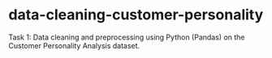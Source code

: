 # data-cleaning-customer-personality
Task 1: Data cleaning and preprocessing using Python (Pandas) on the Customer Personality Analysis dataset.
